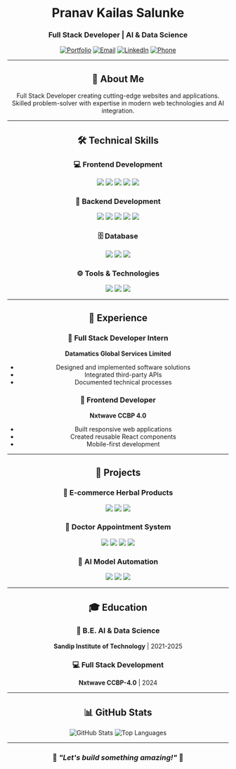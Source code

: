 <div align="center">

# Pranav Kailas Salunke

### Full Stack Developer | AI & Data Science

[![Portfolio](https://img.shields.io/badge/🌐_Visit_My_Portfolio-FF6B6B?style=for-the-badge&logo=google-chrome&logoColor=white)](https://bematrix09.github.io)
[![Email](https://img.shields.io/badge/📧_Email-misalunke09@gmail.com-4ECDC4?style=for-the-badge&logo=gmail&logoColor=white)](mailto:misalunke09@gmail.com)
[![LinkedIn](https://img.shields.io/badge/💼_LinkedIn-pranav--salunke-0A66C2?style=for-the-badge&logo=linkedin&logoColor=white)](https://linkedin.com/in/pranav-salunke)
[![Phone](https://img.shields.io/badge/📞_Call-9579995747-45B7D1?style=for-the-badge&logo=phone&logoColor=white)](tel:9579995747)

---

## 👤 About Me
Full Stack Developer creating cutting-edge websites and applications. Skilled problem-solver with expertise in modern web technologies and AI integration.

---

## 🛠️ Technical Skills

### 💻 Frontend Development
<img src="https://img.shields.io/badge/HTML5-E34F26?style=for-the-badge&logo=html5&logoColor=white" />
<img src="https://img.shields.io/badge/CSS3-1572B6?style=for-the-badge&logo=css3&logoColor=white" />
<img src="https://img.shields.io/badge/JavaScript-F7DF1E?style=for-the-badge&logo=javascript&logoColor=black" />
<img src="https://img.shields.io/badge/React-61DAFB?style=for-the-badge&logo=react&logoColor=black" />
<img src="https://img.shields.io/badge/Bootstrap-7952B3?style=for-the-badge&logo=bootstrap&logoColor=white" />

### 🔧 Backend Development
<img src="https://img.shields.io/badge/Node.js-339933?style=for-the-badge&logo=nodedotjs&logoColor=white" />
<img src="https://img.shields.io/badge/Express.js-000000?style=for-the-badge&logo=express&logoColor=white" />
<img src="https://img.shields.io/badge/FastAPI-009688?style=for-the-badge&logo=fastapi&logoColor=white" />
<img src="https://img.shields.io/badge/Django-092E20?style=for-the-badge&logo=django&logoColor=white" />
<img src="https://img.shields.io/badge/Python-3776AB?style=for-the-badge&logo=python&logoColor=white" />

### 🗄️ Database
<img src="https://img.shields.io/badge/MongoDB-47A248?style=for-the-badge&logo=mongodb&logoColor=white" />
<img src="https://img.shields.io/badge/MySQL-4479A1?style=for-the-badge&logo=mysql&logoColor=white" />
<img src="https://img.shields.io/badge/SQL-003B57?style=for-the-badge&logo=postgresql&logoColor=white" />

### ⚙️ Tools & Technologies
<img src="https://img.shields.io/badge/Git-F05032?style=for-the-badge&logo=git&logoColor=white" />
<img src="https://img.shields.io/badge/AWS-FF9900?style=for-the-badge&logo=amazonaws&logoColor=white" />
<img src="https://img.shields.io/badge/SEO-FF6B9D?style=for-the-badge&logo=seo&logoColor=white" />

---

## 💼 Experience

### 🚀 Full Stack Developer Intern
**Datamatics Global Services Limited**
- Designed and implemented software solutions
- Integrated third-party APIs
- Documented technical processes

### 🎨 Frontend Developer  
**Nxtwave CCBP 4.0**
- Built responsive web applications
- Created reusable React components
- Mobile-first development

---

## 📂 Projects

### 🛒 E-commerce Herbal Products
<img src="https://img.shields.io/badge/React-61DAFB?style=flat&logo=react&logoColor=black" />
<img src="https://img.shields.io/badge/Django-092E20?style=flat&logo=django&logoColor=white" />
<img src="https://img.shields.io/badge/MySQL-4479A1?style=flat&logo=mysql&logoColor=white" />

### 🏥 Doctor Appointment System
<img src="https://img.shields.io/badge/HTML5-E34F26?style=flat&logo=html5&logoColor=white" />
<img src="https://img.shields.io/badge/CSS3-1572B6?style=flat&logo=css3&logoColor=white" />
<img src="https://img.shields.io/badge/JavaScript-F7DF1E?style=flat&logo=javascript&logoColor=black" />
<img src="https://img.shields.io/badge/FastAPI-009688?style=flat&logo=fastapi&logoColor=white" />

### 🤖 AI Model Automation
<img src="https://img.shields.io/badge/Python-3776AB?style=flat&logo=python&logoColor=white" />
<img src="https://img.shields.io/badge/Gemini_API-8E75B2?style=flat&logo=google&logoColor=white" />
<img src="https://img.shields.io/badge/FastAPI-009688?style=flat&logo=fastapi&logoColor=white" />

---

## 🎓 Education

### 🏫 B.E. AI & Data Science
**Sandip Institute of Technology** | 2021-2025

### 💻 Full Stack Development
**Nxtwave CCBP-4.0** | 2024

---

## 📊 GitHub Stats

<div align="center">
  
![GitHub Stats](https://github-readme-stats.vercel.app/api?username=BEMatrix09&show_icons=true&theme=radical&hide_border=true)
![Top Languages](https://github-readme-stats.vercel.app/api/top-langs/?username=BEMatrix09&layout=compact&theme=radical&hide_border=true)

</div>

---

<div align="center">

### 🌟 *"Let's build something amazing!"* 🚀

</div>
</div>
